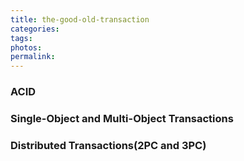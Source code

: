 ```yaml
---
title: the-good-old-transaction
categories:
tags:
photos:
permalink:
---
```


### ACID
### Single-Object and Multi-Object Transactions
### Distributed Transactions(2PC and 3PC)